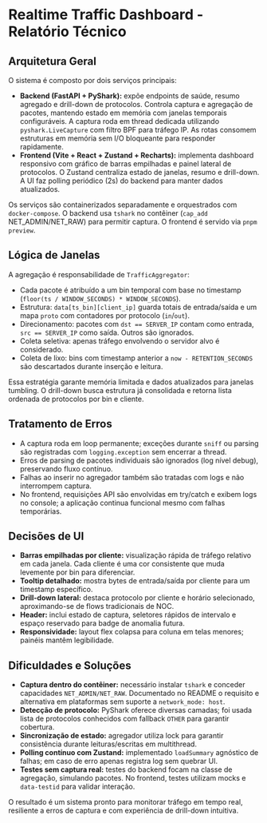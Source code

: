 # Realtime Traffic Dashboard - Relatório Técnico

## Arquitetura Geral

O sistema é composto por dois serviços principais:

- **Backend (FastAPI + PyShark):** expõe endpoints de saúde, resumo agregado e drill-down de protocolos. Controla captura e agregação de pacotes, mantendo estado em memória com janelas temporais configuráveis. A captura roda em thread dedicada utilizando `pyshark.LiveCapture` com filtro BPF para tráfego IP. As rotas consomem estruturas em memória sem I/O bloqueante para responder rapidamente.
- **Frontend (Vite + React + Zustand + Recharts):** implementa dashboard responsivo com gráfico de barras empilhadas e painel lateral de protocolos. O Zustand centraliza estado de janelas, resumo e drill-down. A UI faz polling periódico (2s) do backend para manter dados atualizados.

Os serviços são containerizados separadamente e orquestrados com `docker-compose`. O backend usa `tshark` no contêiner (`cap_add` NET_ADMIN/NET_RAW) para permitir captura. O frontend é servido via `pnpm preview`.

## Lógica de Janelas

A agregação é responsabilidade de `TrafficAggregator`:

- Cada pacote é atribuído a um bin temporal com base no timestamp (`floor(ts / WINDOW_SECONDS) * WINDOW_SECONDS`).
- Estrutura: `data[ts_bin][client_ip]` guarda totais de entrada/saída e um mapa `proto` com contadores por protocolo (`in`/`out`).
- Direcionamento: pacotes com `dst == SERVER_IP` contam como entrada, `src == SERVER_IP` como saída. Outros são ignorados.
- Coleta seletiva: apenas tráfego envolvendo o servidor alvo é considerado.
- Coleta de lixo: bins com timestamp anterior a `now - RETENTION_SECONDS` são descartados durante inserção e leitura.

Essa estratégia garante memória limitada e dados atualizados para janelas tumbling. O drill-down busca estrutura já consolidada e retorna lista ordenada de protocolos por bin e cliente.

## Tratamento de Erros

- A captura roda em loop permanente; exceções durante `sniff` ou parsing são registradas com `logging.exception` sem encerrar a thread.
- Erros de parsing de pacotes individuais são ignorados (log nível debug), preservando fluxo contínuo.
- Falhas ao inserir no agregador também são tratadas com logs e não interrompem captura.
- No frontend, requisições API são envolvidas em try/catch e exibem logs no console; a aplicação continua funcional mesmo com falhas temporárias.

## Decisões de UI

- **Barras empilhadas por cliente:** visualização rápida de tráfego relativo em cada janela. Cada cliente é uma cor consistente que muda levemente por bin para diferenciar.
- **Tooltip detalhado:** mostra bytes de entrada/saída por cliente para um timestamp específico.
- **Drill-down lateral:** destaca protocolo por cliente e horário selecionado, aproximando-se de flows tradicionais de NOC.
- **Header:** inclui estado de captura, seletores rápidos de intervalo e espaço reservado para badge de anomalia futura.
- **Responsividade:** layout flex colapsa para coluna em telas menores; painéis mantêm legibilidade.

## Dificuldades e Soluções

- **Captura dentro do contêiner:** necessário instalar `tshark` e conceder capacidades `NET_ADMIN/NET_RAW`. Documentado no README o requisito e alternativa em plataformas sem suporte a `network_mode: host`.
- **Detecção de protocolo:** PyShark oferece diversas camadas; foi usada lista de protocolos conhecidos com fallback `OTHER` para garantir cobertura.
- **Sincronização de estado:** agregador utiliza lock para garantir consistência durante leituras/escritas em multithread.
- **Polling contínuo com Zustand:** implementado `loadSummary` agnóstico de falhas; em caso de erro apenas registra log sem quebrar UI.
- **Testes sem captura real:** testes do backend focam na classe de agregação, simulando pacotes. No frontend, testes utilizam mocks e `data-testid` para validar interação.

O resultado é um sistema pronto para monitorar tráfego em tempo real, resiliente a erros de captura e com experiência de drill-down intuitiva.
